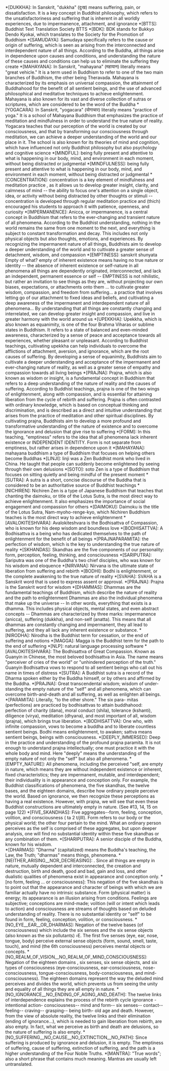 *[DUKKHA]:      In Sanskrit, "dukkha" (दुःख) means suffering, pain, or dissatisfaction. It is a key concept in Buddhist philosophy, which refers to the unsatisfactoriness and suffering that is inherent in all worldly experiences, due to impermanence, attachment, and ignorance
*[BTTS]:     Buddhist Text Translation Society BTTS
*[BDK]:     BDK stands for Bukkyo Dendo Kyokai, which translates to the Society for the Promotion of Buddhism 
*[SAMUDAYA]:    Samudaya specifically refers to the cause or origin of suffering, which is seen as arising from the interconnected and interdependent nature of all things. According to the Buddha, all things arise in dependence upon causes and conditions, and understanding the nature of these causes and conditions can help us to eliminate the suffering they create
*[MAHAYANA]:        In Sanskrit, "mahayana" (महायान) literally means "great vehicle." It is a term used in Buddhism to refer to one of the two main branches of Buddhism, the other being Theravada. Mahayana is characterized by its emphasis on universal compassion, the attainment of Buddhahood for the benefit of all sentient beings, and the use of advanced philosophical and meditative techniques to achieve enlightenment. Mahayana is also known for its vast and diverse collection of sutras or scriptures, which are considered to be the word of the Buddha
*[YOGACARA]:     In Sanskrit, "yogacara" (योगाचार) literally means "practice of yoga." It is a school of Mahayana Buddhism that emphasizes the practice of meditation and mindfulness in order to understand the true nature of reality. Yogacara teaches that our perception of the world is created by our consciousness, and that by transforming our consciousness through meditation, we can achieve a deeper understanding of the world and our place in it. The school is also known for its theories of mind and cognition, which have influenced not only Buddhist philosophy but also psychology and cognitive science
*[MINDFUL]:     being fully present and attentive to what is happening in our body, mind, and environment in each moment, without being distracted or judgmental
*[MINDFULNESS]:     being fully present and attentive to what is happening in our body, mind, and environment in each moment, without being distracted or judgmental
*[CONCENTRATION]:   concentration is a key element of mindfulness and meditation practice , as it allows us to develop greater insight, clarity, and calmness of mind --  the ability to focus one's attention on a single object, idea, or activity without being distracted by other thoughts or stimuli -- concentration is developed through regular meditation practice and (thich) encouraged his students to approach it with patience, openness, and curiosity
*[IMPERMANENCE]:    Anicca, or impermanence, is a central concept in Buddhism that refers to the ever-changing and transient nature of all phenomena. According to the Buddhist understanding, nothing in the world remains the same from one moment to the next, and everything is subject to constant transformation and decay. This includes not only physical objects but also thoughts, emotions, and experiences. By recognizing the impermanent nature of all things, Buddhists aim to develop a deeper understanding of the world and to cultivate a greater sense of detachment, wisdom, and compassion
*[EMPTINESS]:   sanskrit shunyata   Empty of what?  empty of inherent existence means having no true nature or identity -- the absence of inherent existence or self-nature in all phenomena all things are dependently originated, interconnected, and lack an independent, permanent essence or self -- EMPTINESS is not nihilistic, but rather an invitation to see things as they are, without projecting our own biases, expectations, or attachments onto them ... to cultivate greater wisdom, compassion, and freedom from suffering...  a practice that involves letting go of our attachment to fixed ideas and beliefs, and cultivating a deep awareness of the impermanent and interdependent nature of all phenomena...  By understanding that all things are constantly changing and interrelated, we can develop greater insight and compassion, and live in greater harmony with the world around us
*[UPEKKHA]: Upekkha, which is also known as equanimity, is one of the four Brahma Viharas or sublime states in Buddhism. It refers to a state of balanced and even-minded awareness, characterized by a sense of peace and acceptance towards all experiences, whether pleasant or unpleasant. According to Buddhist teachings, cultivating upekkha can help individuals to overcome the afflictions of attachment, aversion, and ignorance, which are the root causes of suffering. By developing a sense of equanimity, Buddhists aim to cultivate a deeper understanding and acceptance of the impermanent and ever-changing nature of reality, as well as a greater sense of empathy and compassion towards all living beings
*[PRAJNA]: Prajna, which is also known as wisdom or insight, is a fundamental concept in Buddhism that refers to a deep understanding of the nature of reality and the causes of suffering. According to Buddhist teachings, prajna is one of the two wings of enlightenment, along with compassion, and is essential for attaining liberation from the cycle of rebirth and suffering. Prajna is often contrasted with ordinary knowledge, which is based on conceptual thinking and discrimination, and is described as a direct and intuitive understanding that arises from the practice of meditation and other spiritual disciplines. By cultivating prajna, Buddhists aim to develop a more profound and transformative understanding of the nature of existence and to overcome the ignorance and delusion that give rise to suffering
*[FORM]: In this teaching, "emptiness" refers to the idea that all phenomena lack inherent existence or INDEPENDENT IDENTITY.  Form is not separate from emptiness, but rather arises in dependence upon it
*[MAHAYANA]:    mahayana buddhism a type of Buddhism that focuses on helping others become Buddhas
*[LINJI]:    linji was a Zen Buddhist monk who lived in China. He taught that people can suddenly become enlightened by seeing through their own delusions
*[SOTO]:  soto Zen is a type of Buddhism that focuses on sitting quietly and being mindful of the present moment
*[SUTRA]:   A sutra is a short, concise discourse of the Buddha that is considered to be an authoritative source of Buddhist teachings
*[NICHIREN]:   Nichiren Zen is a type of Japanese Buddhism that teaches that chanting the daimoku, or title of the Lotus Sutra, is the most direct way to achieve enlightenment. It also emphasizes the importance of social engagement and compassion for others
*[DAIMOKU]: Daimoku is the title of the Lotus Sutra, Nam-myoho-renge-kyo, which Nichiren Buddhism teaches is the most direct way to achieve enlightenment
*[AVALOKITESHVARA]:    Avalokiteshvara is the Bodhisattva of Compassion, who is known for his deep wisdom and boundless love
*[BODHISATTVA]:   A Bodhisattva is a being who has dedicated themselves to the path of enlightenment for the benefit of all beings
*[PRAJNAPARAMITA]:  the perfection of wisdom, which is the key to understanding the true nature of reality
*[SKHANDAS]:    Skandhas are the five components of our personality: form, perception, feeling, thinking, and consciousness
*[SARIPUTRA]:     Sariputra was one of the Buddha's two chief disciples, who was known for his wisdom and eloquence
*[NIRVANA]:   Nirvana is the ultimate state of liberation from suffering and rebirth
*[BODHI]:   Bodhi is enlightenment, or the complete awakening to the true nature of reality
*[SVAHA]:    SVAHA is a Sanskrit word that is used to express assent or approval.
*[PRAJNA]:    Prajna is the Sanskrit word for wisdom
*[DHAMMAS]:    Dhammas are the fundamental teachings of Buddhism, which describe the nature of reality and the path to enlightenment Dhammas are also the individual phenomena that make up the universe --  In other words, everything that exists is a dhamma. This includes physical objects, mental states, and even abstract concepts -- Dhammas are characterized by three marks: impermanence (anicca), suffering (dukkha), and non-self (anatta). This means that all dhammas are constantly changing and impermanent, they all lead to suffering, and they all lack any inherent existence or substance.
*[NIRODHA]:      Nirodha is the Buddhist term for cessation, or the end of suffering and notions
*[MAGGA]:       Magga is the Buddhist term for the path to the end of suffering
*[NLP]:   natural language processing software
*[AVALOKITESHVARA]:     The Bodhisattva of Great Compassion. Known as Guanyin in Chinese, the most beloved bodhisattva in Asia. The name means "perceiver of cries of the world" or "unhindered perception of the truth." Guanyin Bodhisattva vows to respond to all sentient beings who call out his name in times of distress
*[SUTRA]:    A Buddhist sutra is a record of the Dharma spoken either by the Buddha himself, or by others and affirmed by the Buddha.
*[PRAJNA]:    Great transcendental wisdom; wisdom of under- standing the empty nature of the "self" and all phenomena, which can overcome birth-and-death and all suffering, as well as enlighten all beings.
*[PARAMITA]:    Literally, "to the other shore." The six para- mitas (perfections) are practiced by bodhisattvas to attain buddhahood: perfection of charity (dana), moral conduct (shila), tolerance (kshanti), diligence (virya), meditation (dhyana), and most important of all, wisdom (prajna), which brings true liberation.
*[BODHISATTVA]:   One who, with infinite compassion, vows to become a buddha and to liberate countless sentient beings. Bodhi means enlightenment, to awaken; sattva means sentient beings, beings with consciousness.
*[DEEPLY_IMMERSED]:   Deep in the practice and understanding of the profound prajna paramita. It is not enough to understand prajna intellectually; one must practice it with the whole body and mind.  Here "deeply" means the understanding of the empty nature of not only the "self" but also all phenomena.
*[EMPTY_NATURE]:   All phenomena, including the perceived "self, are empty in nature, which means they are without independent existence or inherent, fixed characteristics; they are impermanent, mutable, and interdependent; their individuality is in appearance and conception only.  For example, the Buddhist classifications of phenomena, the five skandhas, the twelve bases, and the eighteen domains, describe how ordinary people perceive the world. Based on ignorance, we then recognize these perceptions as having a real existence. However, with prajna, we will see that even these Buddhist constructions are ultimately empty in nature. (See #13, 14, 15 on page 122)
*[FIVE_SKANDHAS]:   Five aggregates--form, feeling, conception, volition, and consciousness ( ta 2 t/jIll). Form refers to our body or the physical world; the other four pertain to the mind. What an ordinary person perceives as the self is comprised of these aggregates, but upon deeper analysis, one will find no substantial identity within these five skandhas or any combination of them.
*[SHARIPUTRA]:   A senior disciple of the Buddha, known for his wisdom.  
*[DHARMAS]:   "Dharma" (capitalized) means the Buddha's teaching, the Law, the Truth; "dharmas" means things, phenomena.
*[NEITHER_ARISING__NOR_DECREASING]: . Since all things are empty in nature, mutually dependent and interconnected, the creation and destruction, birth and death, good and bad, gain and loss, and other dualistic qualities of phenomena exist in appearance and conception only.
*[no form, feeling ... or consciousness]:  This negation of the five skandhas is to point out that the appearance and character of beings with which we are familiar actually have no intrinsic substance.  Form (physical matter) is energy; its appearance is an illusion arising from conditions. Feelings are subjective; conceptions are mind-made; volition (will or intent which leads to action) and consciousness are streams of thoughts based on deluded understanding of reality. There is no substantial identity or "self" to be found in form, feeling, conception, volition, or consciousness.
*[NO_EYE__EAR__OR_DHARMAS]:   Negation of the twelve bases (of consciousness)  which include the six senses  and the six sense objects (also known as the six pollutants) ›E. The first five senses (eye, ear, nose, tongue, body) perceive external sense objects (form, sound, smell, taste, touch), and mind (the 6th consciousness) perceives mental objects or concepts.
*[NO_REALM_OF_VISION__NO_REALM_OF_MIND_CONSCIOUSNESS]: Negation of the eighteen domains , six senses, six sense objects, and six types of consciousness (eye-consciousness, ear-consciousness, nose-consciousness, tongue-consciousness, body-consciousness, and mind-consciousness). The eighteen domains represent the way the deluded mind perceives and divides the world, which prevents us from seeing the unity and equality of all things  they are all empty in nature.
*[NO_IGNORANCE__NO_ENDING_OF_AGING_AND_DEATH]: The twelve links of interdependence   explains the process of the rebirth cycle ignorance - intentional action- consciousness-- mind and form-- six senses-- contact-- feeling-- craving-- grasping-- being birth- old age and death. However, from the view of absolute reality, the twelve links and their elimination (ending of ignorance...), which is needed to gain liberation from rebirth, are also empty. In fact, what we perceive as birth and death are delusions, so the nature of suffering is also empty.
*[NO_SUFFERING__NO_CAUSE__NO_EXTINCTION__NO_PATH]: Since suffering is produced by ignorance and delusion, it is empty. The emptiness of suffering, cause of suffering, extinction of suffering, and the path is a higher understanding of the Four Noble Truths.
*[MANTRA]:   "True words"; also a short phrase that contains much meaning. Mantras are usually left untranslated.
